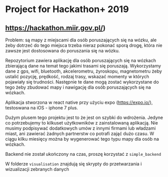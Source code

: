 # Project for Hackathon+ 2019 
## https://hackathon.miir.gov.pl/)

Problem: są mapy z miejscami dla osób poruszających się na wózku, ale żeby dotrzeć do tego miejsca trzeba nieraz pokonać sporą drogę, która nie zawsze jest dostosowana do poruszania się na wózku. 

Repozytorium zawiera aplikację dla osób poruszających się na wózkach zbierającą dane na temat tego jakimi trasami się poruszają. Wykorzystamy dane z gps, wifi, bluetooth, akcelerometru, żyroskopu, magnetometru żeby ustalić pozycję, prędkość, rodzaj trasy, wskazać momenty w których pojawiały się trudności.
Następnie te dane mogą zostać wykorzystane do tego żeby zbudować mapy i nawigację dla osób poruszających się na wózkach. 

Aplikacja stworzona w react native przy użyciu expo (https://expo.io/), testoswana na iOS - iphone 7 plus.

Dużym plusem tego projektu jest to że jest on szybki do wdrożenia. Jedyne co potrzebujemy to kilkuset użytkowników z zainstalowaną aplikacją. Nie musimy podpisywać dodatkowych umów z innymi firmami lub władzami miast, ani zawierać żadnych partnerstw co potrafi zająć dużo czasu. W ciągu kilku miesięcy można by wygenerować tego typu mapy dla osób na wózkach.

Backend nie został ukończony na czas, proszę korzystać z `simple_backend`

W folderze `visualisation` znajdują się skrypty do przetwarzania i wizualizacji zebranych danych
